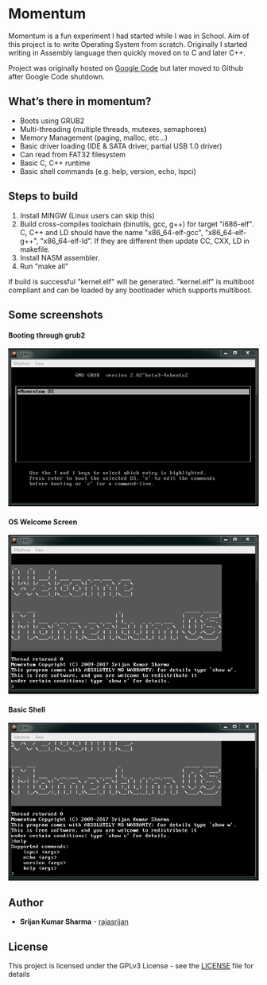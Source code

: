# Momentum
Momentum is a fun experiment I had started while I was in School. Aim of this project is to write Operating System from scratch. 
Originally I started writing in Assembly language then quickly moved on to C and later C++. 

Project was originally hosted on [Google Code](https://code.google.com/p/momentum/) but later moved to Github after Google Code shutdown.

## What’s there in momentum?
* Boots using GRUB2
* Multi-threading (multiple threads, mutexes, semaphores)
* Memory Management (paging, malloc, etc...)
* Basic driver loading (IDE & SATA driver, partial USB 1.0 driver)
* Can read from FAT32 filesystem
* Basic C, C++ runtime
* Basic shell commands (e.g. help, version, echo, lspci)

## Steps to build
1. Install MINGW (Linux users can skip this)
2. Build cross-compiles toolchain (binutils, gcc, g++) for target "i686-elf". C, C++ and LD should have the name "x86_64-elf-gcc", "x86_64-elf-g++", "x86_64-elf-ld". If they are different then update CC, CXX, LD in makefile.
3. Install NASM assembler.
4. Run "make all"

If build is successful "kernel.elf" will be generated. "kernel.elf" is multiboot compliant and can be loaded by any bootloader which supports multiboot.

## Some screenshots
#### Booting through grub2
![Startup](/images/startup.PNG)
#### OS Welcome Screen
![Welcome](/images/welcome.PNG)
#### Basic Shell
![Shell](/images/termanal.PNG)

## Author

* **Srijan Kumar Sharma** - [rajasrijan](https://github.com/rajasrijan)

## License

This project is licensed under the GPLv3 License - see the [LICENSE](LICENSE) file for details

